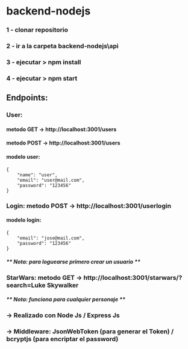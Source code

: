 # backend-nodejs

### 1 - clonar repositorio
### 2 - ir a la carpeta backend-nodejs\api
### 3 - ejecutar > npm install
### 4 - ejecutar > npm start

## Endpoints:

### User: 
####        metodo GET -> http://localhost:3001/users
####       metodo POST -> http://localhost:3001/users

#### modelo user:     
    {
        "name": "user",
        "email": "user@mail.com",
        "password": "123456"
    }

### Login:  metodo POST -> http://localhost:3001/userlogin

#### modelo login:     

    {
        "email": "jose@mail.com",
        "password": "123456"
    }




##### ** Nota: para loguearse primero crear un usuario **

### StarWars: metodo GET -> http://localhost:3001/starwars/?search=Luke Skywalker

##### ** Nota: funciona para cualquier personaje **

### -> Realizado con Node Js / Express Js

### -> Middleware: JsonWebToken (para generar el Token) / bcryptjs (para encriptar el password)

